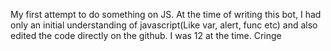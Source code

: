 My first attempt to do something on JS. At the time of writing this bot, I had only an initial understanding of javascript(Like var, alert, func etc) and also edited the code directly on the github. I was 12 at the time. Cringe
